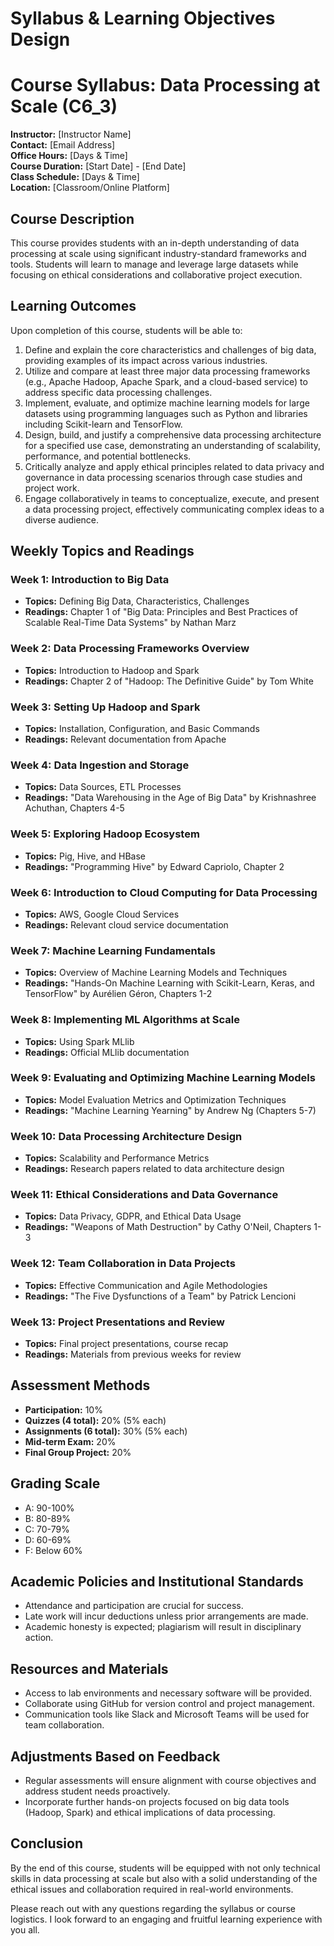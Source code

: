 Syllabus & Learning Objectives Design
=====================================

# Course Syllabus: Data Processing at Scale (C6_3)

**Instructor:** [Instructor Name]  
**Contact:** [Email Address]  
**Office Hours:** [Days & Time]  
**Course Duration:** [Start Date] - [End Date]  
**Class Schedule:** [Days & Time]  
**Location:** [Classroom/Online Platform]

## Course Description
This course provides students with an in-depth understanding of data processing at scale using significant industry-standard frameworks and tools. Students will learn to manage and leverage large datasets while focusing on ethical considerations and collaborative project execution.

## Learning Outcomes
Upon completion of this course, students will be able to:
1. Define and explain the core characteristics and challenges of big data, providing examples of its impact across various industries.
2. Utilize and compare at least three major data processing frameworks (e.g., Apache Hadoop, Apache Spark, and a cloud-based service) to address specific data processing challenges.
3. Implement, evaluate, and optimize machine learning models for large datasets using programming languages such as Python and libraries including Scikit-learn and TensorFlow.
4. Design, build, and justify a comprehensive data processing architecture for a specified use case, demonstrating an understanding of scalability, performance, and potential bottlenecks.
5. Critically analyze and apply ethical principles related to data privacy and governance in data processing scenarios through case studies and project work.
6. Engage collaboratively in teams to conceptualize, execute, and present a data processing project, effectively communicating complex ideas to a diverse audience.

## Weekly Topics and Readings

### Week 1: Introduction to Big Data
- **Topics:** Defining Big Data, Characteristics, Challenges
- **Readings:** Chapter 1 of "Big Data: Principles and Best Practices of Scalable Real-Time Data Systems" by Nathan Marz

### Week 2: Data Processing Frameworks Overview
- **Topics:** Introduction to Hadoop and Spark
- **Readings:** Chapter 2 of "Hadoop: The Definitive Guide" by Tom White

### Week 3: Setting Up Hadoop and Spark
- **Topics:** Installation, Configuration, and Basic Commands
- **Readings:** Relevant documentation from Apache

### Week 4: Data Ingestion and Storage
- **Topics:** Data Sources, ETL Processes
- **Readings:** "Data Warehousing in the Age of Big Data" by Krishnashree Achuthan, Chapters 4-5

### Week 5: Exploring Hadoop Ecosystem
- **Topics:** Pig, Hive, and HBase
- **Readings:** "Programming Hive" by Edward Capriolo, Chapter 2

### Week 6: Introduction to Cloud Computing for Data Processing
- **Topics:** AWS, Google Cloud Services
- **Readings:** Relevant cloud service documentation

### Week 7: Machine Learning Fundamentals
- **Topics:** Overview of Machine Learning Models and Techniques
- **Readings:** "Hands-On Machine Learning with Scikit-Learn, Keras, and TensorFlow" by Aurélien Géron, Chapters 1-2

### Week 8: Implementing ML Algorithms at Scale
- **Topics:** Using Spark MLlib
- **Readings:** Official MLlib documentation

### Week 9: Evaluating and Optimizing Machine Learning Models
- **Topics:** Model Evaluation Metrics and Optimization Techniques
- **Readings:** "Machine Learning Yearning" by Andrew Ng (Chapters 5-7)

### Week 10: Data Processing Architecture Design
- **Topics:** Scalability and Performance Metrics
- **Readings:** Research papers related to data architecture design

### Week 11: Ethical Considerations and Data Governance
- **Topics:** Data Privacy, GDPR, and Ethical Data Usage
- **Readings:** "Weapons of Math Destruction" by Cathy O'Neil, Chapters 1-3

### Week 12: Team Collaboration in Data Projects
- **Topics:** Effective Communication and Agile Methodologies
- **Readings:** "The Five Dysfunctions of a Team" by Patrick Lencioni 

### Week 13: Project Presentations and Review
- **Topics:** Final project presentations, course recap
- **Readings:** Materials from previous weeks for review

## Assessment Methods
- **Participation:** 10%
- **Quizzes (4 total):** 20% (5% each)
- **Assignments (6 total):** 30% (5% each)
- **Mid-term Exam:** 20%
- **Final Group Project:** 20%

## Grading Scale
- A: 90-100%
- B: 80-89%
- C: 70-79%
- D: 60-69%
- F: Below 60%

## Academic Policies and Institutional Standards
- Attendance and participation are crucial for success.
- Late work will incur deductions unless prior arrangements are made.
- Academic honesty is expected; plagiarism will result in disciplinary action.

## Resources and Materials
- Access to lab environments and necessary software will be provided.
- Collaborate using GitHub for version control and project management.
- Communication tools like Slack and Microsoft Teams will be used for team collaboration.

## Adjustments Based on Feedback
- Regular assessments will ensure alignment with course objectives and address student needs proactively.
- Incorporate further hands-on projects focused on big data tools (Hadoop, Spark) and ethical implications of data processing.

## Conclusion
By the end of this course, students will be equipped with not only technical skills in data processing at scale but also with a solid understanding of the ethical issues and collaboration required in real-world environments. 

Please reach out with any questions regarding the syllabus or course logistics. I look forward to an engaging and fruitful learning experience with you all.